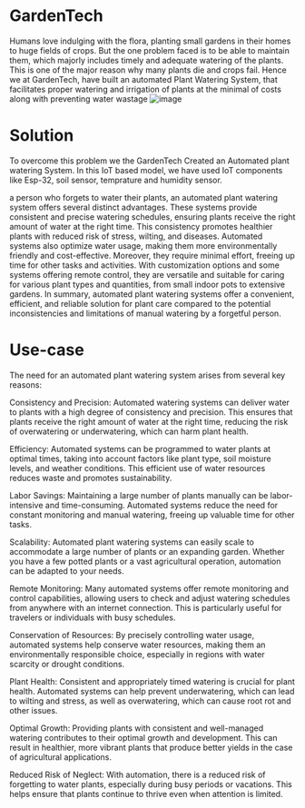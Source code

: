 # GardenTech

Humans love indulging with the flora, planting small gardens in their homes to huge fields of crops. But the one problem faced is to be able to maintain them, which majorly includes timely and adequate watering of the plants. This is one of the major reason why many plants die and crops fail. Hence we at GardenTech, have built an automated Plant Watering System, that facilitates proper watering and irrigation of plants at the minimal of costs along with preventing water wastage
![image](https://github.com/Chanpreetkaur20/GardenTech/assets/110668044/8d4470bf-3f86-4a16-a618-be932ae66a52)


# Solution
To overcome this problem we the GardenTech Created an Automated plant watering System. In this IoT based model, we have used IoT components like Esp-32, soil sensor, temprature and humidity sensor.

a person who forgets to water their plants, an automated plant watering system offers several distinct advantages. These systems provide consistent and precise watering schedules, ensuring plants receive the right amount of water at the right time. This consistency promotes healthier plants with reduced risk of stress, wilting, and diseases. Automated systems also optimize water usage, making them more environmentally friendly and cost-effective. Moreover, they require minimal effort, freeing up time for other tasks and activities. With customization options and some systems offering remote control, they are versatile and suitable for caring for various plant types and quantities, from small indoor pots to extensive gardens. In summary, automated plant watering systems offer a convenient, efficient, and reliable solution for plant care compared to the potential inconsistencies and limitations of manual watering by a forgetful person.


# Use-case
The need for an automated plant watering system arises from several key reasons:

Consistency and Precision: Automated watering systems can deliver water to plants with a high degree of consistency and precision. This ensures that plants receive the right amount of water at the right time, reducing the risk of overwatering or underwatering, which can harm plant health.

Efficiency: Automated systems can be programmed to water plants at optimal times, taking into account factors like plant type, soil moisture levels, and weather conditions. This efficient use of water resources reduces waste and promotes sustainability.

Labor Savings: Maintaining a large number of plants manually can be labor-intensive and time-consuming. Automated systems reduce the need for constant monitoring and manual watering, freeing up valuable time for other tasks.

Scalability: Automated plant watering systems can easily scale to accommodate a large number of plants or an expanding garden. Whether you have a few potted plants or a vast agricultural operation, automation can be adapted to your needs.

Remote Monitoring: Many automated systems offer remote monitoring and control capabilities, allowing users to check and adjust watering schedules from anywhere with an internet connection. This is particularly useful for travelers or individuals with busy schedules.

Conservation of Resources: By precisely controlling water usage, automated systems help conserve water resources, making them an environmentally responsible choice, especially in regions with water scarcity or drought conditions.

Plant Health: Consistent and appropriately timed watering is crucial for plant health. Automated systems can help prevent underwatering, which can lead to wilting and stress, as well as overwatering, which can cause root rot and other issues.

Optimal Growth: Providing plants with consistent and well-managed watering contributes to their optimal growth and development. This can result in healthier, more vibrant plants that produce better yields in the case of agricultural applications.

Reduced Risk of Neglect: With automation, there is a reduced risk of forgetting to water plants, especially during busy periods or vacations. This helps ensure that plants continue to thrive even when attention is limited.
